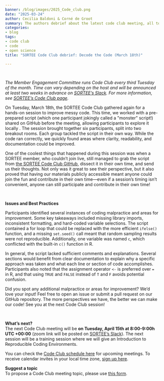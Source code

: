 ```yaml
---
banner: /blog/images/2025_Code_club.png
date: "2025-03-24"  
author: Cecilia Baldoni & Corné de Groot
summary: The authors debrief about the latest code club meeting, all to do with improving messy code!
categories:
- blog
tags: 
- code club
- code
- open science
title: "SORTEE Code Club debrief: Decode the Code (March 18th)"

---
```

&nbsp;

*The Member Engagement Committee runs Code Club every third Tuesday of the month. Time can vary depending on the host and will be announced at least two weeks in advance on [SORTEE’s Slack](https://www.sortee.org/join/). For more information, see [SORTEE’s Code Club page](https://www.sortee.org/code_club/).*  
  
On Tuesday, March 18th, the SORTEE Code Club gathered again for a hands-on session to improve messy code. This time, we worked with a pre-prepared script (which one participant jokingly called a "monster" script!) shared on GitHub before the meeting, allowing participants to explore it locally . The session brought together six participants, split into two breakout rooms. Each group tackled the script in their own way. While the code ran correctly, we quickly found areas where clarity, readability, and documentation could be improved.  
  
One of the coolest things that happened during this session was when a SORTEE member, who couldn’t join live, still managed to grab the script from [the SORTEE Code Club GitHub](https://github.com/SORTEE/CodeClub), dissect it in their own time, and send us their thoughts. Not only was it great to see their perspective, but it also proved that having our materials publicly accessible meant anyone could join the fun and contribute in their own time—even if a session’s timing isn’t convenient, anyone can still participate and contribute in their own time!    
  
&nbsp;  
  
**Issues and Best Practices**

Participants identified several instances of coding malpractice and areas for improvement. Some key takeaways included missing library imports, inconsistent formatting, and hard-coded variable selections. The script contained a for loop that could be replaced with the more efficient `ifelse()` function, and a missing `set.seed()` call meant that random sampling results were not reproducible. Additionally, one variable was named `c`, which conflicted with the built-in `c()` function in R.  
  
In general, the script lacked sufficient comments and explanations. Several sections would benefit from clear documentation to explain why a specific approach was taken and what each line or section of code accomplishes. Participants also noted that the assignment operator `<-` is preferred over `=` in R, and that using `TRUE` and `FALSE` instead of `T` and `F` avoids potential confusion.  
  
Did you spot any additional malpractice or areas for improvement? We’d love your input! Feel free to open an issue or submit a pull request on our GitHub repository. The more perspectives we have, the better we can make our code!
See you at the next Code Club session!  

&nbsp;  
  
**What’s next?**  
The next Code Club meeting will be **on Tuesday, April 15th at 8:00-9:00h UTC +00:00** (zoom link will be posted on [SORTEE’s Slack](https://www.sortee.org/join/)). The next session will be a training session where we will give an Introduction to Reproducible Coding Environments. 
  
You can check the [Code Club schedule here](https://docs.google.com/spreadsheets/d/1rOOOE7ghPduwtFftG0DJJf0DXVigAdcmQ0xdEwbKQXo/edit?usp=sharing) for upcoming meetings. To receive calendar invites in your local time zone, [sign up here](https://forms.gle/yKrEm6xAKZtom5kt7).  
  
**Suggest a topic**  
To propose a Code Club meeting topic, please use [this form](https://forms.gle/eZy81dUymiZNJetu8).  
  
